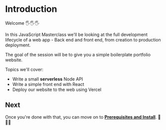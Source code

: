 # Introduction

Welcome 🖐️🖐️🖐️

In this JavaScript Masterclass we'll be looking at the full development lifecycle of a web app - Back end and front end, from creation to production deployment.

The goal of the session will be to give you a simple boilerplate portfolio website.

Topics we'll cover:

* Write a small **serverless** Node API
* Write a simple front end with React
* Deploy our website to the web using Vercel

## Next

Once you're done with that, you can move on to [**Prerequisites and Install**](./02%20-%20Prequisites%20and%20Install.md). 👏👏👏